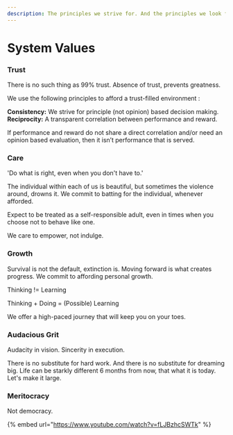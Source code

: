 ```yaml
---
description: The principles we strive for. And the principles we look for.
---
```


# System Values

### Trust

There is no such thing as 99% trust. Absence of trust, prevents greatness. 

We use the following principles to afford a trust-filled environment :  
  
**Consistency:** We strive for principle \(not opinion\) based decision making.   
**Reciprocity:** A transparent correlation between performance and reward.

If performance and reward do not share a direct correlation and/or need an opinion based evaluation, then it isn’t performance that is served.

### 

### Care

'Do what is right, even when you don't have to.' 

The individual within each of us is beautiful, but sometimes the violence around, drowns it. We commit to batting for the individual, whenever afforded.

Expect to be treated as a self-responsible adult, even in times when you choose not to behave like one. 

We care to empower, not indulge.

### 

### Growth

Survival is not the default, extinction is. Moving forward is what creates progress. We commit to affording personal growth.  
  
Thinking != Learning

Thinking + Doing = \(Possible\) Learning

We offer a high-paced journey that will keep you on your toes.

### 

### Audacious Grit

Audacity in vision. Sincerity in execution.  
  
There is no substitute for hard work. And there is no substitute for dreaming big. Life can be starkly different 6 months from now, that what it is today. Let's make it large.



### Meritocracy

Not democracy.

{% embed url="https://www.youtube.com/watch?v=fLJBzhcSWTk" %}




